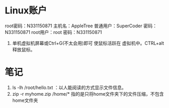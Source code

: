# Linux账户

root密码：N331150871
主机名：AppleTree
普通用户：SuperCoder
密码：N331150871
root用户：root
密码：N331150871

1. 单机虚拟机屏幕或Ctrl+G(不太会用)即可 使鼠标活跃在 虚拟机中。CTRL+alt 释放鼠标。

# 笔记

1. ls -lh /root/hello.txt    ：以人能阅读的方式显示文件信息。
2. zip -r myhome.zip /home/* 指的是只将home文件夹下的文件压缩，不包含home文件夹

